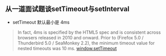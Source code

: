 从一道面试题谈setTimeout与setInterval
---------------














- setTimeout 默认最小是 4ms
> In fact, 4ms is specified by the HTML5 spec and is consistent across browsers released in 2010 and onward. Prior to (Firefox 5.0 / Thunderbird 5.0 / SeaMonkey 2.2), the minimum timeout value for nested timeouts was 10 ms. [window.setTimeout](https://developer.mozilla.org/zh-CN/docs/Web/API/Window/setTimeout)
